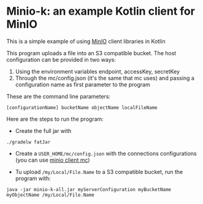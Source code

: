 # Minio-k: an example Kotlin client for MinIO

This is a simple example of using [MinIO](https://min.io/) client libraries in Kotlin

This program uploads a file into an S3 compatible bucket. The host configuration can be provided in two ways:
1. Using the environment variables endpoint, accessKey, secretKey
2. Through the mc/config.json (it's the same that mc uses) and passing a configuration name as first parameter to the program

These are the command line parameters:

 `[configurationName] bucketName objectName localFileName`
 
Here are the steps to run the program:

* Create the full jar with 

`./gradelw fatJar`

* Create a `USER_HOME/mc/config.json` with the connections configurations 
(you can use [minio client mc](https://docs.min.io/docs/minio-client-quickstart-guide.html))

* Tu upload `/my/Local/File.Name` to a S3 compatible bucket, run the program with: 

`java -jar minio-k-all.jar myServerConfiguration myBucketName myObjectName /my/Local/File.Name`


